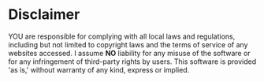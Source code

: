 # Disclaimer
YOU are responsible for complying with all local laws and regulations, including but not limited to copyright laws and the terms of service of any websites accessed.
I assume **NO** liability for any misuse of the software or for any infringement of third-party rights by users.
This software is provided 'as is,' without warranty of any kind, express or implied.
